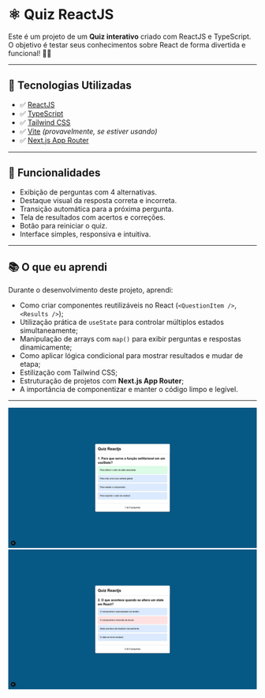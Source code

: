 # ⚛️ Quiz ReactJS

Este é um projeto de um **Quiz interativo** criado com ReactJS e TypeScript. O objetivo é testar seus conhecimentos sobre React de forma divertida e funcional! 🧠✨

---

## 🚀 Tecnologias Utilizadas

- ✅ [ReactJS](https://react.dev/)
- ✅ [TypeScript](https://www.typescriptlang.org/)
- ✅ [Tailwind CSS](https://tailwindcss.com/)
- ✅ [Vite](https://vitejs.dev/) *(provavelmente, se estiver usando)*
- ✅ [Next.js App Router](https://nextjs.org/docs/app)

---

## 🧩 Funcionalidades

- Exibição de perguntas com 4 alternativas.
- Destaque visual da resposta correta e incorreta.
- Transição automática para a próxima pergunta.
- Tela de resultados com acertos e correções.
- Botão para reiniciar o quiz.
- Interface simples, responsiva e intuitiva.

---

## 📚 O que eu aprendi

Durante o desenvolvimento deste projeto, aprendi:

- Como criar componentes reutilizáveis no React (`<QuestionItem />`, `<Results />`);
- Utilização prática de `useState` para controlar múltiplos estados simultaneamente;
- Manipulação de arrays com `map()` para exibir perguntas e respostas dinamicamente;
- Como aplicar lógica condicional para mostrar resultados e mudar de etapa;
- Estilização com Tailwind CSS;
- Estruturação de projetos com **Next.js App Router**;
- A importância de componentizar e manter o código limpo e legível.

---

![1ª questão](assets/quest_1.png)
![2ª questão](assets/quest_2.png)
